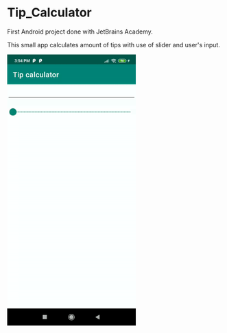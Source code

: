 # Tip_Calculator
First Android project done with JetBrains Academy. 

This small app calculates amount of tips with use of slider and user's input.

<img src="https://github.com/Sonofasleep/Tip_Calculator/blob/master/stage3-1_upd.gif" width="300" height="633" />
